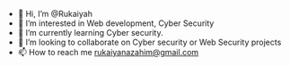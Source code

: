 - 👋 Hi, I’m @Rukaiyah
- 👀 I’m interested in Web development, Cyber Security
- 🌱 I’m currently learning Cyber security.
- 💞️ I’m looking to collaborate on Cyber security or Web Security projects
- 📫 How to reach me rukaiyanazahim@gmail.com

<!---
K95-A/K95-A is a ✨ special ✨ repository because its `README.md` (this file) appears on your GitHub profile.
You can click the Preview link to take a look at your changes.
--->
